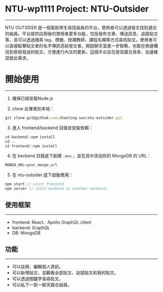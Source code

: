 # NTU-wp1111 Project: NTU-Outsider
---
NTU OUTSIDER 是一個幫助學生尋找組員的平台，使用者可以透過發文找到適合的組員。平台提供註冊後的使用者更多功能，包括發布文章、傳送訊息、追蹤貼文等，並可以透過搜尋 tag、標題、授課教師、課程名稱等方式尋找貼文。使用者可以直接點擊貼文者的名字傳訊息給發文者，開啟聊天室進一步聯繫，也能在側邊欄找到曾經發過的貼文，方便進行內文的更新。這個平台旨在提高媒合效率、加速確認彼此需求。

# 開始使用
---
1. 確保已經安裝Node.js

2. clone 此專案到本地：
```js
git clone git@github.com:chaoting-sun/ntu-outsider.git
```

3. 進入 frontend/backend 目錄並安裝依賴：
```js
cd backend/;npm install
cd ..
cd frontend/;npm install
```

4. 在 backend 目錄底下創建 `.env` ，並在其中添加你的 MongoDB 的 URL：
```js
MONGO_URL=your_mongo_url
```

5. 在 ntu-outsider 底下啟動應用：
```js
npm start // start frontend 
npm server // start backend in another terminal
```

## 使用框架
---
- frontend: React、Apollo GraphQL client
- backend: GraphQL
- DB: MongoDB

## 功能
---
- 可以註冊、編輯個人資訊。
- 可以新增貼文，並觀看全部貼文、追蹤貼文和我的貼文。
- 可以透過關鍵字查尋貼文。
- 可以私下一對一聊天媒合組員。
